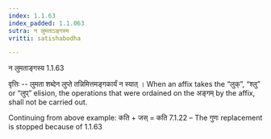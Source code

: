 ```yaml
---
index: 1.1.63
index_padded: 1.1.063
sutra: न लुमताऽङ्गस्य
vritti: satishabodha

---
```

 न लुमताङ्गस्य 1.1.63 


वृत्तिः -- लुमता शब्देन लुप्ते तन्निमित्तमङ्गकार्यं न स्यात् । When an affix takes the “लुक्”, “श्लु” or “लुप्” elision, the operations that were ordained on the अङ्गम् by the affix, shall not be carried out. 


Continuing from above example: कति + जस् = कति 7.1.22 – The गुणः replacement is stopped because of 1.1.63 